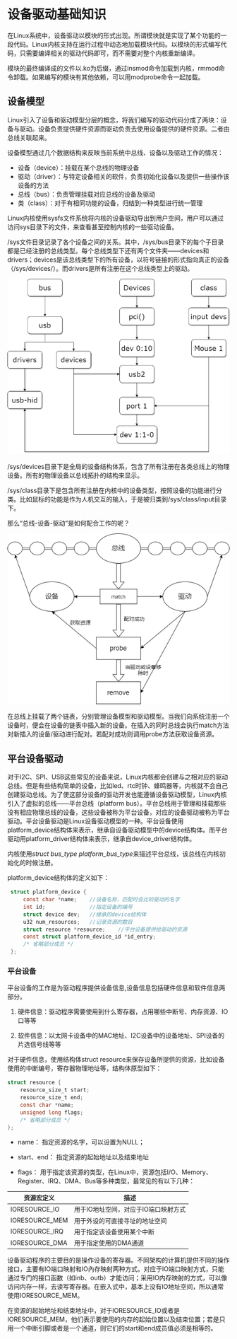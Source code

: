 # 设备驱动基础知识

在Linux系统中，设备驱动以模块的形式出现。所谓模块就是实现了某个功能的一段代码。Linux内核支持在运行过程中动态地加载模块代码。以模块的形式编写代码，只需要编译相关的驱动代码即可，而不需要对整个内核重新编译。

模块的最终编译成的文件以.ko为后缀，通过insmod命令加载到内核，rmmod命令卸载。如果编写的模块有其他依赖，可以用modprobe命令一起加载。

## 设备模型

Linux引入了设备和驱动模型分层的概念，将我们编写的驱动代码分成了两块：设备与驱动。设备负责提供硬件资源而驱动负责去使用设备提供的硬件资源。二者由总线关联起来。

设备模型通过几个数据结构来反映当前系统中总线、设备以及驱动工作的情况：

- 设备（device）：挂载在某个总线的物理设备
- 驱动（driver）：与特定设备相关的软件，负责初始化设备以及提供一些操作该设备的方法
- 总线（bus）：负责管理挂载对应总线的设备及驱动
- 类（class）：对于有相同功能的设备，归结到一种类型进行统一管理

Linux内核使用sysfs文件系统将内核的设备驱动导出到用户空间，用户可以通过访问sys目录下的文件，来查看甚至控制内核的一些驱动设备。

/sys文件目录记录了各个设备之间的关系。其中，/sys/bus目录下的每个子目录都是已经注册的总线类型。每个总线类型下还有两个文件夹——devices和drivers；devices是该总线类型下的所有设备，以符号链接的形式指向真正的设备（/sys/devices/）。而drivers是所有注册在这个总线类型上的驱动。

![Linux设备模型](../../images/kernel/linux_device_model01.png)

/sys/devices目录下是全局的设备结构体系，包含了所有注册在各类总线上的物理设备。所有的物理设备以总线拓扑的结构来显示。

/sys/class目录下是包含所有注册在内核中的设备类型，按照设备的功能进行分类。比如鼠标的功能是作为人机交互的输入，于是被归类到/sys/class/input目录下。

那么“总线-设备-驱动”是如何配合工作的呢？

![总线-设备-驱动](../../images/kernel/linux_device_model02.png)

在总线上挂载了两个链表，分别管理设备模型和驱动模型。当我们向系统注册一个设备时，便会在设备的链表中插入新的设备。在插入的同时总线会执行match方法对新插入的设备/驱动进行配对。若配对成功则调用probe方法获取设备资源。

## 平台设备驱动

对于I2C、SPI、USB这些常见的设备来说，Linux内核都会创建与之相对应的驱动总线。但是有些结构简单的设备，比如led、rtc时钟、蜂鸣器等，内核就不会自己创建驱动总线。为了使这部分设备的驱动开发也能遵循设备驱动模型，Linux内核引入了虚拟的总线——平台总线（platform bus）。平台总线用于管理和挂载那些没有相应物理总线的设备，这些设备被称为平台设备，对应的设备驱动被称为平台驱动。平台设备驱动是Linux设备驱动模型的一种。平台设备使用platform_device结构体来表示，继承自设备驱动模型中的device结构体。而平台驱动用platform_driver结构体来表示，继承自device_driver结构体。

内核使用*struct bus_type platform_bus_type*来描述平台总线，该总线在内核初始化的时候注册。

platform_device结构体的定义如下：

```C
 struct platform_device {
     const char *name;    //设备名称，匹配时会比较驱动的名字
     int id;              //指定设备的编号
     struct device dev;   //继承的device结构体
     u32 num_resources;   //记录资源的数目
     struct resource *resource;    //平台设备提供给驱动的资源
     const struct platform_device_id *id_entry;    
     /* 省略部分成员 */
 };
```

### 平台设备

平台设备的工作是为驱动程序提供设备信息,设备信息包括硬件信息和软件信息两部分。

1. 硬件信息：驱动程序需要使用到什么寄存器，占用哪些中断号、内存资源、IO口等等

2. 软件信息：以太网卡设备中的MAC地址、I2C设备中的设备地址、SPI设备的片选信号线等等

对于硬件信息，使用结构体struct resource来保存设备所提供的资源，比如设备使用的中断编号，寄存器物理地址等，结构体原型如下：

```C
struct resource {
    resource_size_t start;
    resource_size_t end;
    const char *name;
    unsigned long flags;
    /* 省略部分成员 */
};
```

- name： 指定资源的名字，可以设置为NULL；

- start、end： 指定资源的起始地址以及结束地址

- flags： 用于指定该资源的类型，在Linux中，资源包括I/O、Memory、Register、IRQ、DMA、Bus等多种类型，最常见的有以下几种：

| 资源宏定义 | 描述 |
| ---  | --- |
| IORESOURCE_IO | 用于IO地址空间，对应于IO端口映射方式 |
| IORESOURCE_MEM | 用于外设的可直接寻址的地址空间 |
| IORESOURCE_IRQ | 用于指定该设备使用某个中断 |
| IORESOURCE_DMA | 用于指定使用的DMA通道 |

设备驱动程序的主要目的是操作设备的寄存器。不同架构的计算机提供不同的操作接口，主要有IO端口映射和IO內存映射两种方式。对应于IO端口映射方式，只能通过专门的接口函数（如inb、outb）才能访问；采用IO内存映射的方式，可以像访问内存一样，去读写寄存器。在嵌入式中，基本上没有IO地址空间，所以通常使用IORESOURCE_MEM。

在资源的起始地址和结束地址中，对于IORESOURCE_IO或者是IORESOURCE_MEM，他们表示要使用的内存的起始位置以及结束位置；若是只用一个中断引脚或者是一个通道，则它们的start和end成员值必须是相等的。






